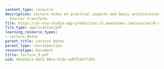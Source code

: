 ```yaml
---
content_type: resource
description: Lecture notes on practical aspects and basic architectures of the fast
  Fourier transform.
file: https://ol-ocw-studio-app-production.s3.amazonaws.com/courses/6-973-communication-system-design-spring-2006/49aa5e11da2190ceb1dcadbf5abf7393_lecture_9.pdf
file_type: application/pdf
learning_resource_types:
- Lecture Notes
parent_title: Lecture Notes
parent_type: CourseSection
resourcetype: Document
title: lecture_9.pdf
uid: 49aa5e11-da21-90ce-b1dc-adbf5abf7393
---
```

